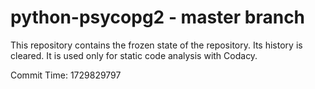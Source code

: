 # python-psycopg2 - master branch

This repository contains the frozen state of the repository.
Its history is cleared. It is used only for static code
analysis with Codacy.

Commit Time: 1729829797